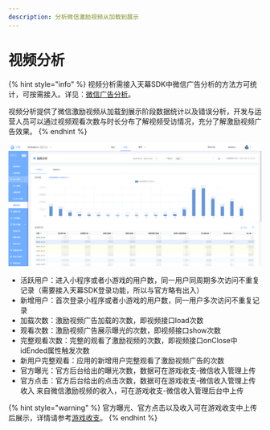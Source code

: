 ```yaml
---
description: 分析微信激励视频从加载到展示
---
```


# 视频分析

{% hint style="info" %}
视频分析需接入天幕SDK中微信广告分析的方法方可统计，可按需接入。详见：[微信广告分析](https://doc.skysriver.com/game-data/dev-guide/official-ad-analysis)。

视频分析提供了微信激励视频从加载到展示阶段数据统计以及错误分析，开发与运营人员可以通过视频观看次数与时长分布了解视频受访情况，充分了解激励视频广告效果。
{% endhint %}

![&#x89C6;&#x9891;&#x5206;&#x6790;](../../.gitbook/assets/image%20%2835%29.png)

* 活跃用户：进入小程序或者小游戏的用户数，同一用户同周期多次访问不重复记录（需要接入天幕SDK登录功能，所以与官方略有出入） 
* 新增用户：首次登录小程序或者小游戏的用户数，同一用户多次访问不重复记录 
* 加载次数：激励视频广告加载的次数，即视频接口load次数 
* 观看次数：激励视频广告展示曝光的次数，即视频接口show次数 
* 完整观看次数：完整的观看了激励视频的次数，即视频接口onClose中idEnded属性触发次数 
* 新用户完整观看：应用的新增用户完整观看了激励视频广告的次数 
* 官方曝光：官方后台给出的曝光次数，数据可在游戏收支-微信收入管理上传 
* 官方点击：官方后台给出的点击次数，数据可在游戏收支-微信收入管理上传 收入 来自微信激励视频的收入，可在游戏收支-微信收入管理后台中上传

{% hint style="warning" %}
官方曝光、官方点击以及收入可在游戏收支中上传后展示，详情请参考[游戏收支](https://doc.skysriver.com/general-function/revenue)。
{% endhint %}

